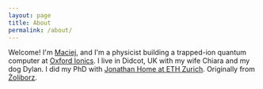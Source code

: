 ```yaml
---
layout: page
title: About
permalink: /about/
---
```


Welcome! I'm [Maciej](https://scholar.google.com/citations?user=M4vNyAEAAAAJ&hl=en), and I'm a physicist building a trapped-ion quantum computer at [Oxford Ionics](https://www.oxionics.com/). I live in Didcot, UK with my wife Chiara and my dog Dylan. I did my PhD with [Jonathan Home at ETH Zurich](https://tiqi.ethz.ch/). Originally from [Żoliborz](https://en.wikipedia.org/wiki/%C5%BBoliborz).